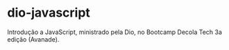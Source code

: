 # dio-javascript
 Introdução a JavaScript, ministrado pela Dio, no Bootcamp Decola Tech 3a edição (Avanade).
